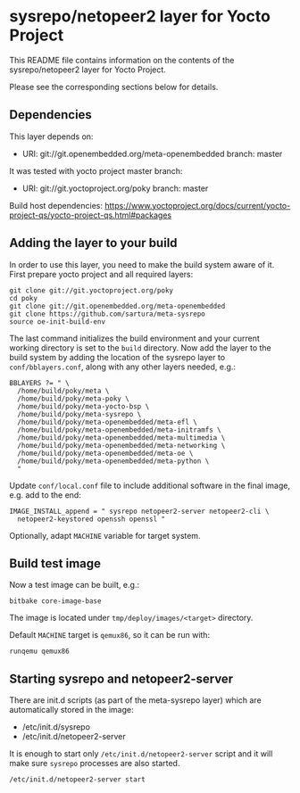 # sysrepo/netopeer2 layer for Yocto Project

This README file contains information on the contents of the sysrepo/netopeer2 layer for Yocto Project.

Please see the corresponding sections below for details.

## Dependencies

This layer depends on:
* URI: git://git.openembedded.org/meta-openembedded 
  branch: master

It was tested with yocto project master branch:
* URI: git://git.yoctoproject.org/poky
  branch: master

Build host dependencies:
https://www.yoctoproject.org/docs/current/yocto-project-qs/yocto-project-qs.html#packages

## Adding the layer to your build

In order to use this layer, you need to make the build system aware of it.
First prepare yocto project and all required layers:
```
git clone git://git.yoctoproject.org/poky
cd poky
git clone git://git.openembedded.org/meta-openembedded
git clone https://github.com/sartura/meta-sysrepo
source oe-init-build-env
```
The last command initializes the build environment and your current working directory is set to the `build` directory.
Now add the layer to the build system by adding the location of the sysrepo layer to `conf/bblayers.conf`, along with any other layers needed, e.g.:
```
BBLAYERS ?= " \
  /home/build/poky/meta \
  /home/build/poky/meta-poky \
  /home/build/poky/meta-yocto-bsp \
  /home/build/poky/meta-sysrepo \
  /home/build/poky/meta-openembedded/meta-efl \
  /home/build/poky/meta-openembedded/meta-initramfs \
  /home/build/poky/meta-openembedded/meta-multimedia \
  /home/build/poky/meta-openembedded/meta-networking \
  /home/build/poky/meta-openembedded/meta-oe \
  /home/build/poky/meta-openembedded/meta-python \
  "
```

Update `conf/local.conf` file to include additional software in the final image, e.g. add to the end:
```
IMAGE_INSTALL_append = " sysrepo netopeer2-server netopeer2-cli \
  netopeer2-keystored openssh openssl "
```
Optionally, adapt `MACHINE` variable for target system.

## Build test image

Now a test image can be built, e.g.:
```
bitbake core-image-base
```

The image is located under `tmp/deploy/images/<target>` directory.

Default `MACHINE` target is `qemux86`, so it can be run with:
```
runqemu qemux86
```

## Starting sysrepo and netopeer2-server

There are init.d scripts (as part of the meta-sysrepo layer) which are automatically stored in the image:
* /etc/init.d/sysrepo
* /etc/init.d/netopeer2-server

It is enough to start only `/etc/init.d/netopeer2-server` script and it will make sure `sysrepo` processes are also started.
```
/etc/init.d/netopeer2-server start
```

